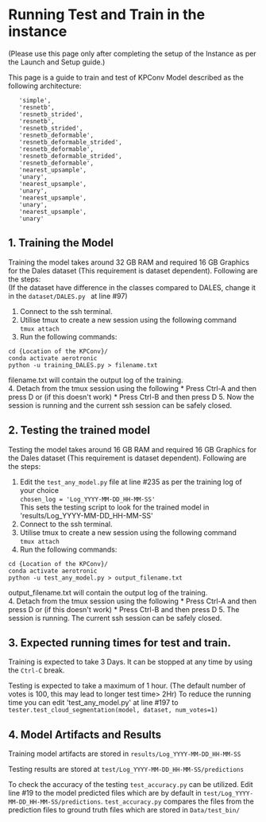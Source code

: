 # Running Test and Train in the instance
(Please use this page only after completing the setup of the Instance as per the Launch and Setup guide.)

This page is a guide to train and test of KPConv Model described as the following architecture: 

```
   'simple',
   'resnetb',
   'resnetb_strided',
   'resnetb',
   'resnetb_strided',
   'resnetb_deformable',
   'resnetb_deformable_strided',
   'resnetb_deformable',
   'resnetb_deformable_strided',
   'resnetb_deformable',
   'nearest_upsample',
   'unary',
   'nearest_upsample',
   'unary',
   'nearest_upsample',
   'unary',
   'nearest_upsample',
   'unary'
```

## 1.  Training the Model 

Training the model takes around 32 GB RAM and required 16 GB Graphics for the Dales dataset (This requirement is dataset dependent).
Following are the steps:  
(If the dataset have difference in the classes compared to DALES, change it in the `dataset/DALES.py ` at line #97)
1. Connect to the ssh terminal.
2. Utilise tmux to create a new session using the following command  
` tmux attach `
3. Run the following commands:
```
cd {Location of the KPConv}/
conda activate aerotronic
python -u training_DALES.py > filename.txt
```
filename.txt will contain the output log of the training.  
4. Detach from the tmux session using the following
      * Press Ctrl-A and then press D or (if this doesn't work)
      * Press Ctrl-B and then press D
5. Now the session is running and the current ssh session can be safely closed.

## 2.  Testing the trained model 

Testing the model takes around 16 GB RAM and required 16 GB Graphics for the Dales dataset (This requirement is dataset dependent).
Following are the steps:

1. Edit the `test_any_model.py` file at line #235 as per the training log of your choice  
` chosen_log = 'Log_YYYY-MM-DD_HH-MM-SS' `  
This sets the testing script to look for the trained model in 'results/Log_YYYY-MM-DD_HH-MM-SS'
2. Connect to the ssh terminal.
3. Utilise tmux to create a new session using the following command  
` tmux attach `
4. Run the following commands:
```
cd {Location of the KPConv}/
conda activate aerotronic
python -u test_any_model.py > output_filename.txt
```
output_filename.txt will contain the output log of the training.  
4. Detach from the tmux session using the following
      * Press Ctrl-A and then press D or (if this doesn't work)
      * Press Ctrl-B and then press D
5. The session is running. The current ssh session can be safely closed.

## 3. Expected running times for test and train.

Training is expected to take 3 Days. It can be stopped at any time by using the `Ctrl-C` break.  
  
Testing is expected to take a maximum of 1 hour. (The default number of votes is 100, this may lead to longer test time> 2Hr) To reduce the running time you can edit 'test_any_model.py' at line #197
to  
`tester.test_cloud_segmentation(model, dataset, num_votes=1)`  

## 4. Model Artifacts and Results

Training model artifacts are stored in `results/Log_YYYY-MM-DD_HH-MM-SS`  
  
Testing results are stored at `test/Log_YYYY-MM-DD_HH-MM-SS/predictions`  

To check the accuracy of the testing `test_accuracy.py` can be utilized. Edit line #19 to the model predicted files which are by default in `test/Log_YYYY-MM-DD_HH-MM-SS/predictions`. `test_accuracy.py`
compares the files from the prediction files to ground truth files which are stored in `Data/test_bin/`

